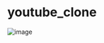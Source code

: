 # youtube_clone

![image](https://user-images.githubusercontent.com/79838394/151671180-0af4d8ce-c44c-4acd-bb70-cbc855b1bb0a.png)

